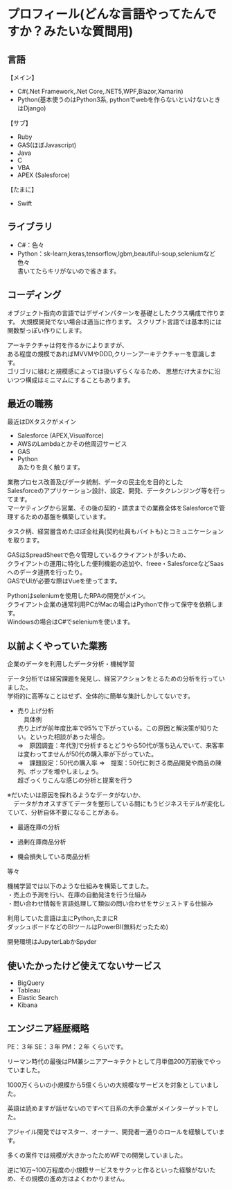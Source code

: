 # プロフィール(どんな言語やってたんですか？みたいな質問用)

## 言語
【メイン】  
- C#(.Net Framework,.Net Core,.NET5,WPF,Blazor,Xamarin)  
- Python(基本使うのはPython3系, pythonでwebを作らないといけないときはDjango)  
  
【サブ】  
- Ruby  
- GAS(ほぼJavascript)  
- Java  
- C  
- VBA  
- APEX (Salesforce)  
  
【たまに】  
- Swift  
  
## ライブラリ
- C#：色々  
- Python：sk-learn,keras,tensorflow,lgbm,beautiful-soup,seleniumなど色々  
書いてたらキリがないので省きます。  
  
## コーディング
オブジェクト指向の言語ではデザインパターンを基礎としたクラス構成で作ります。
大規模開発でない場合は適当に作ります。
スクリプト言語では基本的には関数型っぽい作りにします。  

アーキテクチャは何を作るかによりますが、  
ある程度の規模であればMVVMやDDD,クリーンアーキテクチャーを意識します。  
ゴリゴリに組むと規模感によっては扱いずらくなるため、
思想だけ大まかに沿いつつ構成はミニマムにすることもあります。

## 最近の職務
最近はDXタスクがメイン  
  
- Salesforce (APEX,Visualforce)  
- AWSのLambdaとかその他周辺サービス  
- GAS  
- Python  
あたりを良く触ります。  

業務プロセス改善及びデータ統制、データの民主化を目的とした  
Salesforceのアプリケーション設計、設定、開発、データクレンジング等を行ってます。  
マーケティングから営業、その後の契約・請求までの業務全体をSalesforceで管理するための基盤を構築しています。  
  
タスク柄、経営層含めたほぼ全社員(契約社員もバイトも)とコミュニケーションを取ります。  
  
GASはSpreadSheetで色々管理しているクライアントが多いため、  
クライアントの運用に特化した便利機能の追加や、freee・SalesforceなどSaasへのデータ連携を行ったり。  
GASでUIが必要な際はVueを使ってます。  
  
Pythonはseleniumを使用したRPAの開発がメイン。  
クライアント企業の通常利用PCがMacの場合はPythonで作って保守を依頼します。  
Windowsの場合はC#でseleniumを使います。  
  
## 以前よくやっていた業務
企業のデータを利用したデータ分析・機械学習  
  
データ分析では経営課題を発見し、経営アクションをとるための分析を行っていました。  
学術的に高等なことはせず、全体的に簡単な集計しかしてないです。  
  
- 売り上げ分析  
　具体例  
  売り上げが前年度比率で95%で下がっている。この原因と解決策が知りたい。といった相談があった場合。  
 ⇒　原因調査：年代別で分析するとどうやら50代が落ち込んでいて、来客率は変わってませんが50代の購入率が下がっていた。  
 ⇒　課題設定：50代の購入率
 ⇒　提案：50代に刺さる商品開発や商品の陳列、ポップを増やしましょう。  
 超ざっくりこんな感じの分析と提案を行う  
 
 ※だいたいは原因を探れるようなデータがないか、  
 　データがカオスすぎてデータを整形している間にもうビジネスモデルが変化していて、分析自体不要になることがある。  
  
- 最適在庫の分析  
  
- 過剰在庫商品分析  
  
- 機会損失している商品分析  
  
等々  
  
機械学習では以下のような仕組みを構築してました。  
・売上の予測を行い、在庫の自動発注を行う仕組み  
・問い合わせ情報を言語処理して類似の問い合わせをサジェストする仕組み  
  
利用していた言語は主にPython,たまにR  
ダッシュボードなどのBIツールはPowerBI(無料だったため)  
  
開発環境はJupyterLabかSpyder  
  
  
## 使いたかったけど使えてないサービス
- BigQuery  
- Tableau  
- Elastic Search  
- Kibana  


## エンジニア経歴概略
PE：３年
SE：３年
PM：２年
くらいです。

リーマン時代の最後はPM兼シニアアーキテクトとして月単価200万前後でやっていました。

1000万くらいの小規模から5億くらいの大規模なサービスを対象としていました。

英語は読めますが話せないのですべて日系の大手企業がメインターゲットでした。

アジャイル開発ではマスター、オーナー、開発者一通りのロールを経験しています。

多くの案件では規模が大きかったためWFでの開発していました。

逆に10万~100万程度の小規模サービスをサクッと作るといった経験がないため、その規模の進め方はよくわかりません。
